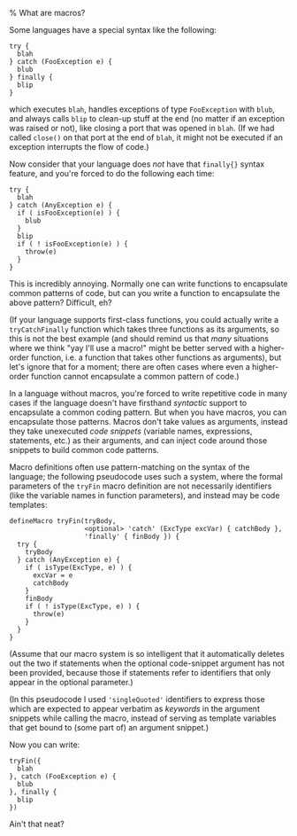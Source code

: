 % What are macros?

Some languages have a special syntax like the following:

    try {
      blah
    } catch (FooException e) {
      blub
    } finally {
      blip
    }

which executes `blah`, handles exceptions of type `FooException` with
`blub`, and always calls `blip` to clean-up stuff at the end (no
matter if an exception was raised or not), like closing a port that
was opened in `blah`.  (If we had called `close()` on that port at the
end of `blah`, it might not be executed if an exception interrupts the
flow of code.)

Now consider that your language does *not* have that `finally{}`
syntax feature, and you're forced to do the following each time:

    try {
      blah
    } catch (AnyException e) {
      if ( isFooException(e) ) {
        blub
      }
      blip
      if ( ! isFooException(e) ) {
        throw(e)
      }
    }

This is incredibly annoying.  Normally one can write functions to
encapsulate common patterns of code, but can you write a function to
encapsulate the above pattern?  Difficult, eh?

(If your language supports first-class functions, you could actually
write a `tryCatchFinally` function which takes three functions as its
arguments, so this is not the best example (and should remind us that
*many* situations where we think "yay I'll use a macro!" might be
better served with a higher-order function, i.e. a function that takes
other functions as arguments), but let's ignore that for a moment;
there are often cases where even a higher-order function cannot
encapsulate a common pattern of code.)

In a language without macros, you're forced to write repetitive code
in many cases if the language doesn't have firsthand *syntactic*
support to encapsulate a common coding pattern.  But when you have
macros, you can encapsulate those patterns.  Macros don't take values
as arguments, instead they take unexecuted *code snippets* (variable
names, expressions, statements, etc.) as their arguments, and can
inject code around those snippets to build common code patterns.

Macro definitions often use pattern-matching on the syntax of the
language; the following pseudocode uses such a system, where the
formal parameters of the `tryFin` macro definition are not necessarily
identifiers (like the variable names in function parameters), and
instead may be code templates:

    defineMacro tryFin(tryBody,
                       <optional> 'catch' (ExcType excVar) { catchBody },
                       'finally' { finBody }) {
      try {
        tryBody
      } catch (AnyException e) {
        if ( isType(ExcType, e) ) {
          excVar = e
          catchBody
        }
        finBody
        if ( ! isType(ExcType, e) ) {
          throw(e)
        }
      }
    }

(Assume that our macro system is so intelligent that it automatically
deletes out the two if statements when the optional code-snippet
argument has not been provided, because those if statements refer to
identifiers that only appear in the optional parameter.)

(In this pseudocode I used `'singleQuoted'` identifiers to express
those which are expected to appear verbatim as *keywords* in the
argument snippets while calling the macro, instead of serving as
template variables that get bound to (some part of) an argument
snippet.)

Now you can write:

    tryFin({
      blah
    }, catch (FooException e) {
      blub
    }, finally {
      blip
    })

Ain't that neat?
